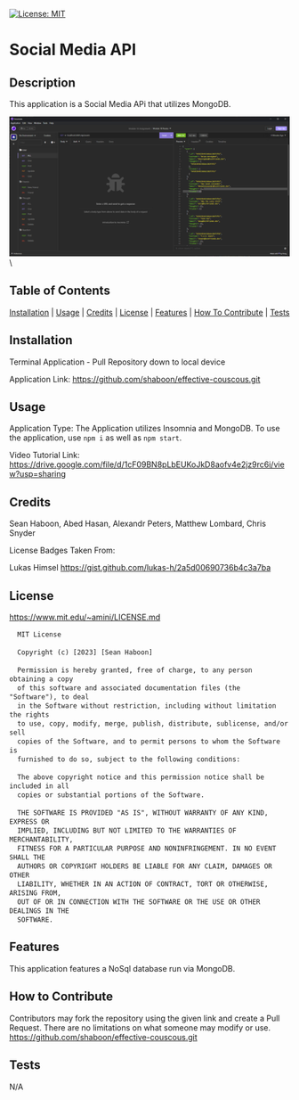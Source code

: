 [![License: MIT](https://img.shields.io/badge/License-MIT-yellow.svg)](https://opensource.org/licenses/MIT)

# Social Media API

## Description

This application is a Social Media APi that utilizes MongoDB.

![Image of example result from Insomnia](./images/route-screenshot.png)\

## Table of Contents

[Installation](#Installation) |
[Usage](#Usage) |
[Credits](#Credits) |
[License](#License) |
[Features](#Features) |
[How To Contribute](#How-To-Contribute) |
[Tests](#Tests)

## Installation

Terminal Application - Pull Repository down to local device

Application Link:
https://github.com/shaboon/effective-couscous.git

## Usage

Application Type: The Application utilizes Insomnia and MongoDB. To use the application, use `npm i` as well as `npm start`.

Video Tutorial Link:\
https://drive.google.com/file/d/1cF09BN8pLbEUKoJkD8aofv4e2jz9rc6i/view?usp=sharing

## Credits

Sean Haboon, Abed Hasan, Alexandr Peters, Matthew Lombard, Chris Snyder

License Badges Taken From:

Lukas Himsel
https://gist.github.com/lukas-h/2a5d00690736b4c3a7ba

## License

https://www.mit.edu/~amini/LICENSE.md

      MIT License

      Copyright (c) [2023] [Sean Haboon]

      Permission is hereby granted, free of charge, to any person obtaining a copy
      of this software and associated documentation files (the "Software"), to deal
      in the Software without restriction, including without limitation the rights
      to use, copy, modify, merge, publish, distribute, sublicense, and/or sell
      copies of the Software, and to permit persons to whom the Software is
      furnished to do so, subject to the following conditions:

      The above copyright notice and this permission notice shall be included in all
      copies or substantial portions of the Software.

      THE SOFTWARE IS PROVIDED "AS IS", WITHOUT WARRANTY OF ANY KIND, EXPRESS OR
      IMPLIED, INCLUDING BUT NOT LIMITED TO THE WARRANTIES OF MERCHANTABILITY,
      FITNESS FOR A PARTICULAR PURPOSE AND NONINFRINGEMENT. IN NO EVENT SHALL THE
      AUTHORS OR COPYRIGHT HOLDERS BE LIABLE FOR ANY CLAIM, DAMAGES OR OTHER
      LIABILITY, WHETHER IN AN ACTION OF CONTRACT, TORT OR OTHERWISE, ARISING FROM,
      OUT OF OR IN CONNECTION WITH THE SOFTWARE OR THE USE OR OTHER DEALINGS IN THE
      SOFTWARE.

## Features

This application features a NoSql database run via MongoDB.

## How to Contribute

Contributors may fork the repository using the given link and create a Pull Request. There are no limitations on what someone may modify or use.\
https://github.com/shaboon/effective-couscous.git

## Tests

N/A
